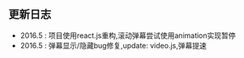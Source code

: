 ## 更新日志

* 2016.5 : 项目使用react.js重构,滚动弹幕尝试使用animation实现暂停
* 2016.5 : 弹幕显示/隐藏bug修复,update: video.js,弹幕提速